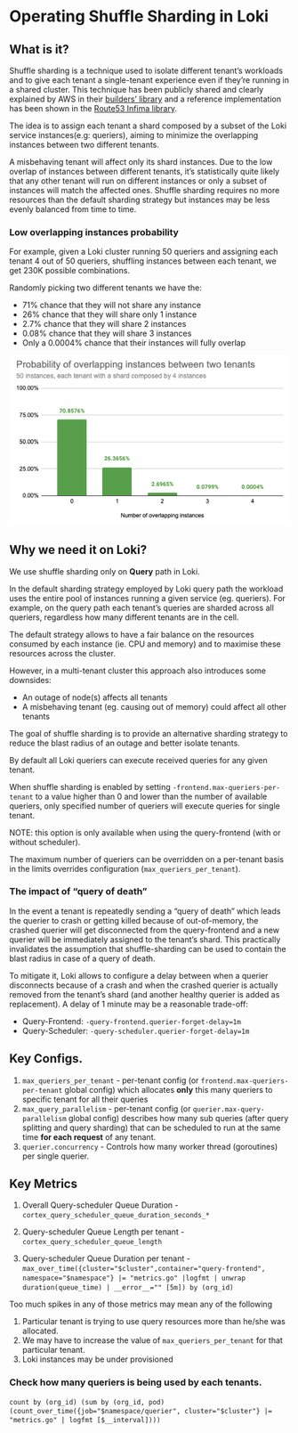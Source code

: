 # Operating Shuffle Sharding in Loki

## What is it?
Shuffle sharding is a technique used to isolate different tenant’s workloads and to give each tenant a single-tenant experience even if they’re running in a shared cluster. This technique has been publicly shared and clearly explained by AWS in their [builders’ library](https://aws.amazon.com/builders-library/workload-isolation-using-shuffle-sharding/) and a reference implementation has been shown in the [Route53 Infima library](https://github.com/awslabs/route53-infima/blob/master/src/main/java/com/amazonaws/services/route53/infima/SimpleSignatureShuffleSharder.java).

The idea is to assign each tenant a shard composed by a subset of the Loki service instances(e.g: queriers), aiming to minimize the overlapping instances between two different tenants.

A misbehaving tenant will affect only its shard instances. Due to the low overlap of instances between different tenants, it’s statistically quite likely that any other tenant will run on different instances or only a subset of instances will match the affected ones.
Shuffle sharding requires no more resources than the default sharding strategy but instances may be less evenly balanced from time to time.

### Low overlapping instances probability
For example, given a Loki cluster running 50 queriers and assigning each tenant 4 out of 50 queriers, shuffling instances between each tenant, we get 230K possible combinations.

Randomly picking two different tenants we have the:

- 71% chance that they will not share any instance
- 26% chance that they will share only 1 instance
- 2.7% chance that they will share 2 instances
- 0.08% chance that they will share 3 instances
- Only a 0.0004% chance that their instances will fully overlap

![overlapping instances probability](./shuffle-sharding-probability.png)

## Why we need it on Loki?
We use shuffle sharding only on **Query** path in Loki.

In the default sharding strategy employed by Loki query path the workload uses the entire pool of instances running a given service (eg. queriers). For example, on the query path each tenant’s queries are sharded across all queriers, regardless how many different tenants are in the cell.

The default strategy allows to have a fair balance on the resources consumed by each instance (ie. CPU and memory) and to maximise these resources across the cluster.

However, in a multi-tenant cluster this approach also introduces some downsides:
- An outage of node(s) affects all tenants
- A misbehaving tenant (eg. causing out of memory) could affect all other tenants

The goal of shuffle sharding is to provide an alternative sharding strategy to reduce the blast radius of an outage and better isolate tenants.

By default all Loki queriers can execute received queries for any given tenant.

When shuffle sharding is enabled by setting `-frontend.max-queriers-per-tenant` to a value higher than 0 and lower than the number of available queriers, only specified number of queriers will execute queries for single tenant.

NOTE: this option is only available when using the query-frontend (with or without scheduler).

The maximum number of queriers can be overridden on a per-tenant basis in the limits overrides configuration (`max_queriers_per_tenant`).

### The impact of “query of death”
In the event a tenant is repeatedly sending a “query of death” which leads the querier to crash or getting killed because of out-of-memory, the crashed querier will get disconnected from the query-frontend and a new querier will be immediately assigned to the tenant’s shard. This practically invalidates the assumption that shuffle-sharding can be used to contain the blast radius in case of a query of death.

To mitigate it, Loki allows to configure a delay between when a querier disconnects because of a crash and when the crashed querier is actually removed from the tenant’s shard (and another healthy querier is added as replacement). A delay of 1 minute may be a reasonable trade-off:

- Query-Frontend: `-query-frontend.querier-forget-delay=1m`
- Query-Scheduler: `-query-scheduler.querier-forget-delay=1m`

## Key Configs.
1. `max_queriers_per_tenant` - per-tenant config (or `frontend.max-queriers-per-tenant` global config) which allocates **only** this many queriers to specific tenant for all their queries
2. `max_query_parallelism` - per-tenant config (or `querier.max-query-parallelism` global config) describes how many sub queries (after query splitting and query sharding) that can be scheduled to run at the same time **for each request** of any tenant.
3. `querier.concurrency` - Controls how many worker thread (goroutines) per single querier.

## Key Metrics

1. Overall Query-scheduler Queue Duration  - `cortex_query_scheduler_queue_duration_seconds_*`

1. Query-scheduler Queue Length per tenant - `cortex_query_scheduler_queue_length`

1. Query-scheduler Queue Duration per tenant - `max_over_time({cluster="$cluster",container="query-frontend", namespace="$namespace"} |= "metrics.go" |logfmt | unwrap duration(queue_time) | __error__="" [5m]) by (org_id)`


Too much spikes in any of those metrics may mean any of the following
1. Particular tenant is trying to use query resources more than he/she was allocated.
2. We may have to increase the value of `max_queriers_per_tenant` for that particular tenant.
3. Loki instances may be under provisioned

### Check how many queriers is being used by each tenants.
```
count by (org_id) (sum by (org_id, pod) (count_over_time({job="$namespace/querier", cluster="$cluster"} |= "metrics.go" | logfmt [$__interval])))
```

